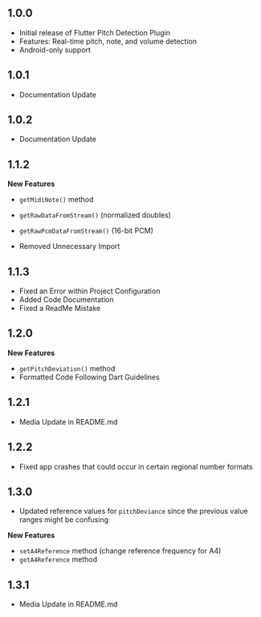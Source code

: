 ## 1.0.0

- Initial release of Flutter Pitch Detection Plugin
- Features: Real-time pitch, note, and volume detection
- Android-only support

## 1.0.1

- Documentation Update

## 1.0.2

- Documentation Update

## 1.1.2

**New Features**
- `getMidiNote()` method
- `getRawDataFromStream()` (normalized doubles)
- `getRawPcmDataFromStream()` (16-bit PCM)

- Removed Unnecessary Import

## 1.1.3

- Fixed an Error within Project Configuration
- Added Code Documentation
- Fixed a ReadMe Mistake

## 1.2.0

**New Features**
- `getPitchDeviation()` method
- Formatted Code Following Dart Guidelines

## 1.2.1

- Media Update in README.md

## 1.2.2

- Fixed app crashes that could occur in certain regional number formats

## 1.3.0

- Updated reference values for `pitchDeviance` since the previous value ranges might be confusing

**New Features**
- `setA4Reference` method (change reference frequency for A4)
- `getA4Reference` method

## 1.3.1

- Media Update in README.md
